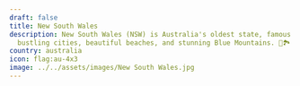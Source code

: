 ```yaml
---
draft: false
title: New South Wales
description: New South Wales (NSW) is Australia's oldest state, famous for its
  bustling cities, beautiful beaches, and stunning Blue Mountains. 🌊🏞️
country: australia
icon: flag:au-4x3
image: ../../assets/images/New South Wales.jpg
---
```

